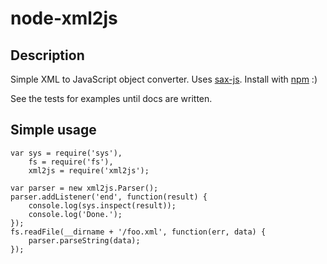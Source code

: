 node-xml2js
===========

Description
-----------
Simple XML to JavaScript object converter.  Uses [sax-js](http://github.com/isaacs/sax-js/).  Install with [npm](http://github.com/isaacs/npm) :)

See the tests for examples until docs are written.

Simple usage
-----------

    var sys = require('sys'),
        fs = require('fs'),
        xml2js = require('xml2js');

    var parser = new xml2js.Parser();
    parser.addListener('end', function(result) {
        console.log(sys.inspect(result));
        console.log('Done.');
    });
    fs.readFile(__dirname + '/foo.xml', function(err, data) {
        parser.parseString(data);
    });


